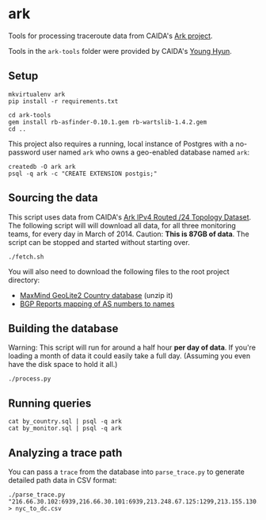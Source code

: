# ark

Tools for processing traceroute data from CAIDA's [Ark project](http://www.caida.org/projects/ark/).

Tools in the `ark-tools` folder were provided by CAIDA's [Young Hyun](http://www.caida.org/~youngh/).

## Setup

```
mkvirtualenv ark
pip install -r requirements.txt

cd ark-tools
gem install rb-asfinder-0.10.1.gem rb-wartslib-1.4.2.gem
cd ..   
```

This project also requires a running, local instance of Postgres with a no-password user named `ark` who owns a geo-enabled database named `ark`:

```
createdb -O ark ark
psql -q ark -c "CREATE EXTENSION postgis;"
```

## Sourcing the data

This script uses data from CAIDA's [Ark IPv4 Routed /24 Topology Dataset](http://www.caida.org/data/active/ipv4_routed_24_topology_dataset.xml). The following script will will download all data, for all three monitoring teams, for every day in March of 2014. Caution: **This is 87GB of data**. The script can be stopped and started without starting over.

```
./fetch.sh
```

You will also need to download the following files to the root project directory:

* [MaxMind GeoLite2 Country database](http://geolite.maxmind.com/download/geoip/database/GeoLite2-City.mmdb.gz) (unzip it)
* [BGP Reports mapping of AS numbers to names](http://bgp.potaroo.net/as6447/asnames.txt)

## Building the database

Warning: This script will run for around a half hour **per day of data**. If you're loading a month of data it could easily take a full day. (Assuming you even have the disk space to hold it all.)

```
./process.py
```

## Running queries

```
cat by_country.sql | psql -q ark
cat by_monitor.sql | psql -q ark
```

## Analyzing a trace path

You can pass a `trace` from the database into `parse_trace.py` to generate detailed path data in CSV format:

```
./parse_trace.py "216.66.30.102:6939,216.66.30.101:6939,213.248.67.125:1299,213.155.130.34:1299,157.130.60.13:701,:q,:r,108.51.141.48:701" > nyc_to_dc.csv
```
